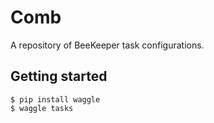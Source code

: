 Comb
====

A repository of BeeKeeper task configurations.

Getting started
---------------

    $ pip install waggle
    $ waggle tasks
